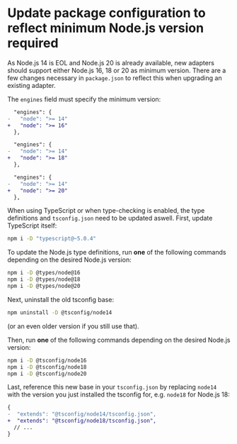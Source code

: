 # Update package configuration to reflect minimum Node.js version required

As Node.js 14 is EOL and Node.js 20 is already available, new adapters should support either Node.js 16, 18 or 20 as minimum version. There are a few changes necessary in `package.json` to reflect this when upgrading an existing adapter.

The `engines` field must specify the minimum version:

```diff
  "engines": {
-   "node": ">= 14"
+   "node": ">= 16"
  },
```

```diff
  "engines": {
-   "node": ">= 14"
+   "node": ">= 18"
  },
```

```diff
  "engines": {
-   "node": ">= 14"
+   "node": ">= 20"
  },
```

When using TypeScript or when type-checking is enabled, the type definitions and `tsconfig.json` need to be updated aswell.
First, update TypeScript itself:

```bash
npm i -D "typescript@~5.0.4"
```

To update the Node.js type definitions, run **one** of the following commands depending on the desired Node.js version:

```bash
npm i -D @types/node@16
npm i -D @types/node@18
npm i -D @types/node@20
```

Next, uninstall the old tsconfig base:

```bash
npm uninstall -D @tsconfig/node14
```

(or an even older version if you still use that).

Then, run **one** of the following commands depending on the desired Node.js version:

```bash
npm i -D @tsconfig/node16
npm i -D @tsconfig/node18
npm i -D @tsconfig/node20
```

Last, reference this new base in your `tsconfig.json` by replacing `node14` with the version you just installed the tsconfig for, e.g. `node18` for Node.js 18:

```diff
{
-  "extends": "@tsconfig/node14/tsconfig.json",
+  "extends": "@tsconfig/node18/tsconfig.json",
  // ...
}
```
